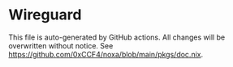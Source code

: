 # Wireguard

This file is auto-generated by GitHub actions. All changes will be overwritten without notice.
See <https://github.com/0xCCF4/noxa/blob/main/pkgs/doc.nix>.